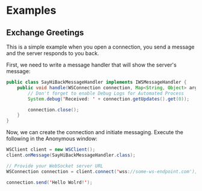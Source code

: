 # Examples

## Exchange Greetings

This is a simple example when you open a connection, you send a message and the server responds to you back.

First, we need to write a message handler that will show the server's message:

```java
public class SayHiBackMessageHandler implements IWSMessageHandler {
    public void handle(WSConnection connection, Map<String, Object> args) {
        // Don't forget to enable Debug Logs for Automated Process
        System.debug('Received: ' + connection.getUpdates().get(0));

        connection.close();
    }
}
```

Now, we can create the connection and initiate messaging. Execute the following in the Anonymous window:

```java
WSClient client = new WSClient();
client.onMessage(SayHiBackMessageHandler.class);

// Provide your WebSocket server URL
WSConnection connection = client.connect('wss://some-ws-endpoint.com');

connection.send('Hello Wolrd!');
```
